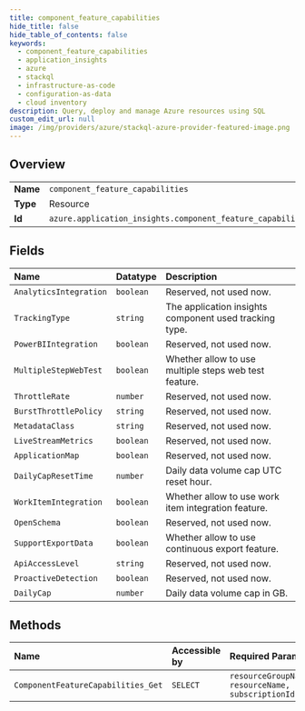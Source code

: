 ```yaml
---
title: component_feature_capabilities
hide_title: false
hide_table_of_contents: false
keywords:
  - component_feature_capabilities
  - application_insights
  - azure    
  - stackql
  - infrastructure-as-code
  - configuration-as-data
  - cloud inventory
description: Query, deploy and manage Azure resources using SQL
custom_edit_url: null
image: /img/providers/azure/stackql-azure-provider-featured-image.png
---
```

  
    

## Overview
<table><tbody>
<tr><td><b>Name</b></td><td><code>component_feature_capabilities</code></td></tr>
<tr><td><b>Type</b></td><td>Resource</td></tr>
<tr><td><b>Id</b></td><td><code>azure.application_insights.component_feature_capabilities</code></td></tr>
</tbody></table>

## Fields
| Name | Datatype | Description |
|:-----|:---------|:------------|
| `AnalyticsIntegration` | `boolean` | Reserved, not used now. |
| `TrackingType` | `string` | The application insights component used tracking type. |
| `PowerBIIntegration` | `boolean` | Reserved, not used now. |
| `MultipleStepWebTest` | `boolean` | Whether allow to use multiple steps web test feature. |
| `ThrottleRate` | `number` | Reserved, not used now. |
| `BurstThrottlePolicy` | `string` | Reserved, not used now. |
| `MetadataClass` | `string` | Reserved, not used now. |
| `LiveStreamMetrics` | `boolean` | Reserved, not used now. |
| `ApplicationMap` | `boolean` | Reserved, not used now. |
| `DailyCapResetTime` | `number` | Daily data volume cap UTC reset hour. |
| `WorkItemIntegration` | `boolean` | Whether allow to use work item integration feature. |
| `OpenSchema` | `boolean` | Reserved, not used now. |
| `SupportExportData` | `boolean` | Whether allow to use continuous export feature. |
| `ApiAccessLevel` | `string` | Reserved, not used now. |
| `ProactiveDetection` | `boolean` | Reserved, not used now. |
| `DailyCap` | `number` | Daily data volume cap in GB. |
## Methods
| Name | Accessible by | Required Params |
|:-----|:--------------|:----------------|
| `ComponentFeatureCapabilities_Get` | `SELECT` | `resourceGroupName, resourceName, subscriptionId` |
